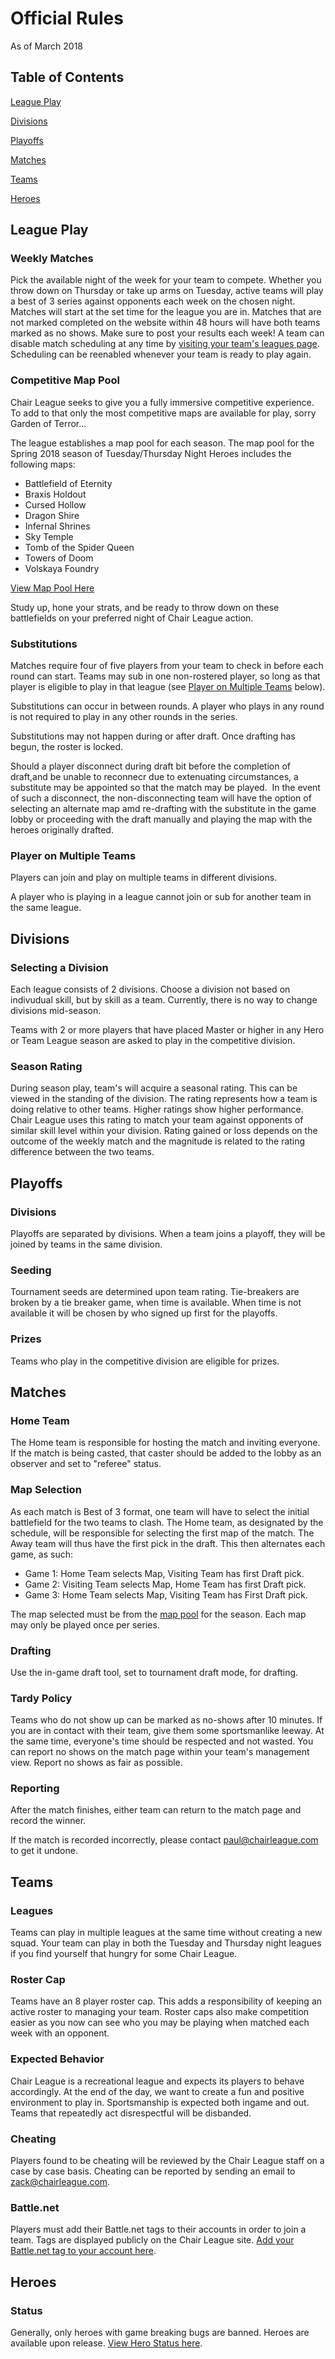 # Official Rules

As of March 2018

## Table of Contents

[League Play](#league-play)

[Divisions](#divisions)

[Playoffs](#Playoffs)

[Matches](#matches)

[Teams](#teams)

[Heroes](#heroes)

## League Play

### Weekly Matches
      
Pick the available night of the week for your team to compete. Whether you throw down on Thursday or take up arms on Tuesday, active teams will play a best of 3 series against opponents each week on the chosen night. Matches will start at the set time for the league you are in.  Matches that are not marked completed on the website within 48 hours will have both teams marked as no shows. Make sure to post your results each week!  A team can disable match scheduling at any time by [visiting your team's leagues page](https://www.chairleague.com/account/teams). Scheduling can be reenabled whenever your team is ready to play again.

### Competitive Map Pool

Chair League seeks to give you a fully immersive competitive experience. To add to that only the most competitive maps are available for play, sorry Garden of Terror...

The league establishes a map pool for each season. The map pool for the Spring 2018 season of Tuesday/Thursday Night Heroes includes the following maps:

- Battlefield of Eternity
- Braxis Holdout
- Cursed Hollow
- Dragon Shire
- Infernal Shrines
- Sky Temple
- Tomb of the Spider Queen
- Towers of Doom
- Volskaya Foundry

[View Map Pool Here](https://www.chairleague.com/maps/enabled)

Study up, hone your strats, and be ready to throw down on these battlefields on your preferred night of Chair League action.

### Substitutions

Matches require four of five players from your team to check in before each round can start.  Teams may sub in one non-rostered player, so long as that player is eligible to play in that league (see [Player on Multiple Teams](#player-on-multiple-teams) below).

Substitutions can occur in between rounds. A player who plays in any round is not required to play in any other rounds in the series. 

Substitutions may not happen during or after draft. Once drafting has begun, the roster is locked.

Should a player disconnect during draft bit before the completion of draft,and be unable to reconnecr due to extenuating circumstances, a substitute may be appointed so that the match may be played.  In the event of such a disconnect, the non-disconnecting team will have the option of selecting an alternate map amd re-drafting with the substitute in the game lobby or proceeding with the draft manually and playing the map with the heroes originally drafted.

### Player on Multiple Teams

Players can join and play on multiple teams in different divisions.

A player who is playing in a league cannot join or sub for another team in the same league.
      

## Divisions

### Selecting a Division

Each league consists of 2 divisions. Choose a division not based on indivudual skill, but by skill as a team. Currently, there is no way to change divisions mid-season.

Teams with 2 or more players that have placed Master or higher in any Hero or Team League season are asked to play in the competitive division.

### Season Rating

During season play, team's will acquire a seasonal rating. This can be viewed in the standing of the division. The rating represents how a team is doing relative to other teams. Higher ratings show higher performance. Chair League uses this rating to match your team against opponents of similar skill level within your division. Rating gained or loss depends on the outcome of the weekly match and the magnitude is related to the rating difference between the two teams.

## Playoffs

### Divisions

Playoffs are separated by divisions. When a team joins a playoff, they will be joined by teams in the same division.

### Seeding

Tournament seeds are determined upon team rating. Tie-breakers are broken by a tie breaker game, when time is available.  When time is not available it will be chosen by who signed up first for the playoffs.

### Prizes

Teams who play in the competitive division are eligible for prizes.


## Matches

### Home Team

The Home team is responsible for hosting the match and inviting everyone.  If the match is being casted, that caster should be added to the lobby as an observer and set to "referee" status. 

### Map Selection

As each match is Best of 3 format, one team will have to select the initial battlefield for the two teams to clash.  The Home team, as designated by the schedule, will be responsible for selecting the first map of the match. The Away team will thus have the first pick in the draft. This then alternates each game, as such:

- Game 1: Home Team selects Map, Visiting Team has first Draft pick.
- Game 2: Visiting Team selects Map, Home Team has first Draft pick.
- Game 3: Home Team selects Map, Visiting Team has First Draft pick.

The map selected must be from the [map pool](#competitive-map-pool) for the season. Each map may only be played once per series. 

### Drafting

Use the in-game draft tool, set to tournament draft mode, for drafting.

### Tardy Policy

Teams who do not show up can be marked as no-shows after 10 minutes. If you are in contact with their team, give them some sportsmanlike leeway. At the same time, everyone's time should be respected and not wasted. You can report no shows on the match page within your team's management view. Report no shows as fair as possible.

### Reporting

After the match finishes, either team can return to the match page and record the winner.

If the match is recorded incorrectly, please contact paul@chairleague.com to get it undone.

## Teams

### Leagues

Teams can play in multiple leagues at the same time without creating a new squad. Your team can play in both the Tuesday and Thursday night leagues if you find yourself that hungry for some Chair League.

### Roster Cap

Teams have an 8 player roster cap. This adds a responsibility of keeping an active roster to managing your team. Roster caps also make competition easier as you now can see who you may be playing when matched each week with an opponent.

### Expected Behavior

Chair League is a recreational league and expects its players to behave accordingly. At the end of the day, we want to create a fun and positive environment to play in. Sportsmanship is expected both ingame and out. Teams that repeatedly act disrespectful will be disbanded.

### Cheating

Players found to be cheating will be reviewed by the Chair League staff on a case by case basis.  Cheating can be reported by sending an email to zack@chairleague.com.


### Battle.net

Players must add their Battle.net tags to their accounts in order to join a team. Tags are displayed publicly on the Chair League site. [Add your Battle.net tag to your account here](https://www.chairleague.com/account/user/contact_methods).

## Heroes

### Status

Generally, only heroes with game breaking bugs are banned. Heroes are available upon release. [View Hero Status here](https://www.chairleague.com/heroes/enabled). 
